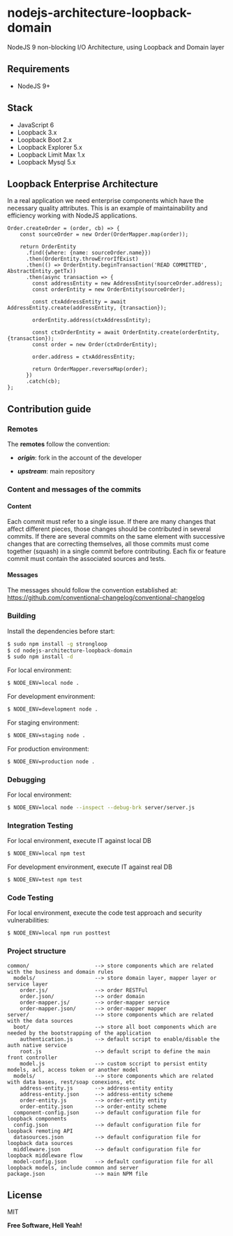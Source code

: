 # nodejs-architecture-loopback-domain
NodeJS 9 non-blocking I/O Architecture, using Loopback and Domain layer

## Requirements

- NodeJS 9+

## Stack

- JavaScript 6
- Loopback 3.x
- Loopback Boot 2.x
- Loopback Explorer 5.x
- Loopback Limit Max 1.x
- Loopback Mysql 5.x

## Loopback Enterprise Architecture

In a real application we need enterprise components which have the necessary quality attributes. This is an example of maintainability and efficiency working with NodeJS applications.  

```
Order.createOrder = (order, cb) => {
    const sourceOrder = new Order(OrderMapper.map(order));

    return OrderEntity
      .find({where: {name: sourceOrder.name}})
      .then(OrderEntity.throwErrorIfExist)
      .then(() => OrderEntity.beginTransaction('READ COMMITTED', AbstractEntity.getTx))
      .then(async transaction => {
        const addressEntity = new AddressEntity(sourceOrder.address);
        const orderEntity = new OrderEntity(sourceOrder);
    
        const ctxAddressEntity = await AddressEntity.create(addressEntity, {transaction});
    
        orderEntity.address(ctxAddressEntity);
    
        const ctxOrderEntity = await OrderEntity.create(orderEntity, {transaction});
        const order = new Order(ctxOrderEntity);
    
        order.address = ctxAddressEntity;
    
        return OrderMapper.reverseMap(order);
      })
      .catch(cb);
};
```

## Contribution guide

### Remotes

The **remotes** follow the convention:

- _**origin**_: fork in the account of the developer

- _**upstream**_: main repository

### Content and messages of the commits

#### Content

Each commit must refer to a single issue. If there are many changes that affect different pieces, those changes should be contributed in several commits. If there are several commits on the same element with successive changes that are correcting themselves, all those commits must come together (squash) in a single commit before contributing. Each fix or feature commit must contain the associated sources and tests.

#### Messages

The messages should follow the convention established at: https://github.com/conventional-changelog/conventional-changelog

### Building

Install the dependencies before start:

```sh
$ sudo npm install -g strongloop
$ cd nodejs-architecture-loopback-domain
$ sudo npm install -d
```

For local environment:

```sh
$ NODE_ENV=local node .
```

For development environment:

```sh
$ NODE_ENV=development node .
```

For staging environment:

```sh
$ NODE_ENV=staging node .
```

For production environment:

```sh
$ NODE_ENV=production node .
```

### Debugging

For local environment:

```sh
$ NODE_ENV=local node --inspect --debug-brk server/server.js
```

### Integration Testing

For local environment, execute IT against local DB

```sh
$ NODE_ENV=local npm test
```

For development environment, execute IT against real DB

```sh
$ NODE_ENV=test npm test
```

### Code Testing

For local environment, execute the code test approach and security vulnerabilities:

```sh
$ NODE_ENV=local npm run posttest
```

### Project structure

```
common/                     --> store components which are related with the business and domain rules
  models/                   --> store domain layer, mapper layer or service layer
    order.js/               --> order RESTFul
    order.json/             --> order domain
    order-mapper.js/        --> order-mapper service
    order-mapper.json/      --> order-mapper mapper
server/                     --> store components which are related with the data sources
  boot/                     --> store all boot components which are needed by the bootstrapping of the application
    authentication.js       --> default script to enable/disable the auth native service
    root.js                 --> default script to define the main front controller
    model.js                --> custom sccript to persist entity models, acl, access token or another model
  models/                   --> store components which are related with data bases, rest/soap conexions, etc
    address-entity.js       --> address-entity entity
    address-entity.json     --> address-entity scheme
    order-entity.js         --> order-entity entity
    order-entity.json       --> order-entity scheme
  component-config.json     --> default configuration file for loopback components
  config.json               --> default configuration file for loopback remoting API
  datasources.json          --> default configuration file for loopback data sources
  middleware.json           --> default configuration file for loopback middleware flow
  model-config.json         --> default configuration file for all loopback models, include common and server
package.json                --> main NPM file
```

## License

MIT

**Free Software, Hell Yeah!**
